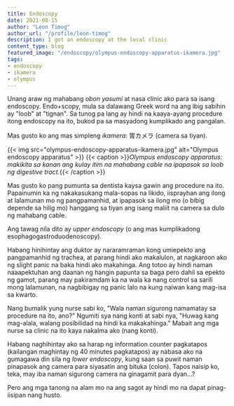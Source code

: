 ```yaml
---
title: Endoscopy
date: 2021-08-15
author: "Leon Timog"
author_url: "/profile/leon-timog"
description: I got an endoscopy at the local clinic
content_type: blog
featured_image: "/endoscopy/olympus-endoscopy-apparatus-ikamera.jpg"
tags:
- endoscopy
- ikamera
- olympus
---
```

Unang araw ng mahabang *obon yasumi* at nasa clinic ako para sa isang endoscopy. Endo+scopy, mula sa dalawang Greek word na ang ibig sabihin ay "loob" at "tignan". Sa tunog pa lang ay hindi na kaaya-ayang procedure itong endoscopy na ito, bukod pa sa masyadong kumplikado ang pangalan.

Mas gusto ko ang mas simpleng *ikamera*: 胃カメラ (camera sa tiyan).

{{< img src="olympus-endoscopy-apparatus-ikamera.jpg" alt="Olympus endoscopy apparatus" >}}
{{< caption >}}*Olympus endoscopy apparatus: makikita sa kanan ang kulay itim na mahabang cable na ipapasok sa loob ng digestive tract.*{{< /caption >}}

Mas gusto ko pang pumunta sa dentista kaysa gawin ang procedure na ito. Papainumin ka ng nakakasukang mala-sopas na likido, iisprayhan ang ilong at lalamunan mo ng pangpamanhid, at ipapasok sa ilong mo (o bibig depende sa hilig mo) hanggang sa tiyan ang isang maliit na camera sa dulo ng mahabang cable.

Ang tawag nila dito ay *upper endoscopy* (o ang mas kumplikadong esophagogastroduodenoscopy).

Habang hinihintay ang duktor ay nararamraman kong umiepekto ang pangpamanhid ng trachea, at parang hindi ako makalulon, at nagkaroon ako ng slight panic na baka hindi ako makahinga. Ang totoo ay hindi naman naaapektuhan ang daanan ng hangin papunta sa baga pero dahil sa epekto ng gamot, parang may pakiramdam ka na wala ka nang control sa sarili mong lalamunan, na nagbibigay ng panic lalo na kung naiwan kang mag-isa sa kwarto.

Nang bumalik yung nurse sabi ko, "Wala naman sigurong namamatay sa procedure na ito, ano?" Ngumiti sya nang konti at sabi nya, "Huwag kang mag-alala, walang posibilidad na hindi ka makakahinga." Mabait ang mga nurse sa clinic na ito kaya nakalma ako (nang konti).

Habang naghihintay ako sa harap ng information counter pagkatapos (kailangan maghintay ng 40 minutes pagkatapos) ay nabasa ako na gumagawa din sila ng *lower endoscopy*, kung saan sa puwit naman pinapasok ang camera para siyasatin ang bituka (colon). Tapos naisip ko, teka, may iba naman sigurong camera na ginagamit para dyan...?

Pero ang mga tanong na alam mo na ang sagot ay hindi mo na dapat pinag-iisipan nang husto.
